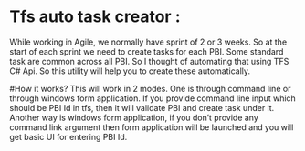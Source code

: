 # Tfs auto task creator :

While working in Agile, we normally have sprint of 2 or 3 weeks. 
So at the start of each sprint we need to create tasks for each PBI. Some standard task are common across all PBI. So I thought of automating that using TFS C# Api. So this utility will help you to create these automatically.

#How it works?
This will work in 2 modes. One is through command line or through windows form application. If you provide command line input which should be PBI Id in tfs, then it will validate PBI and create task under it. Another way is windows form application, if you don’t provide any command link argument then form application will be launched and you will get basic UI for entering PBI Id. 
